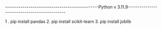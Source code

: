 ------------------------------------------------Python v 3.11.9----------------------------------------------

1 . pip install pandas
2.  pip install scikit-learn
3.  pip install joblib
